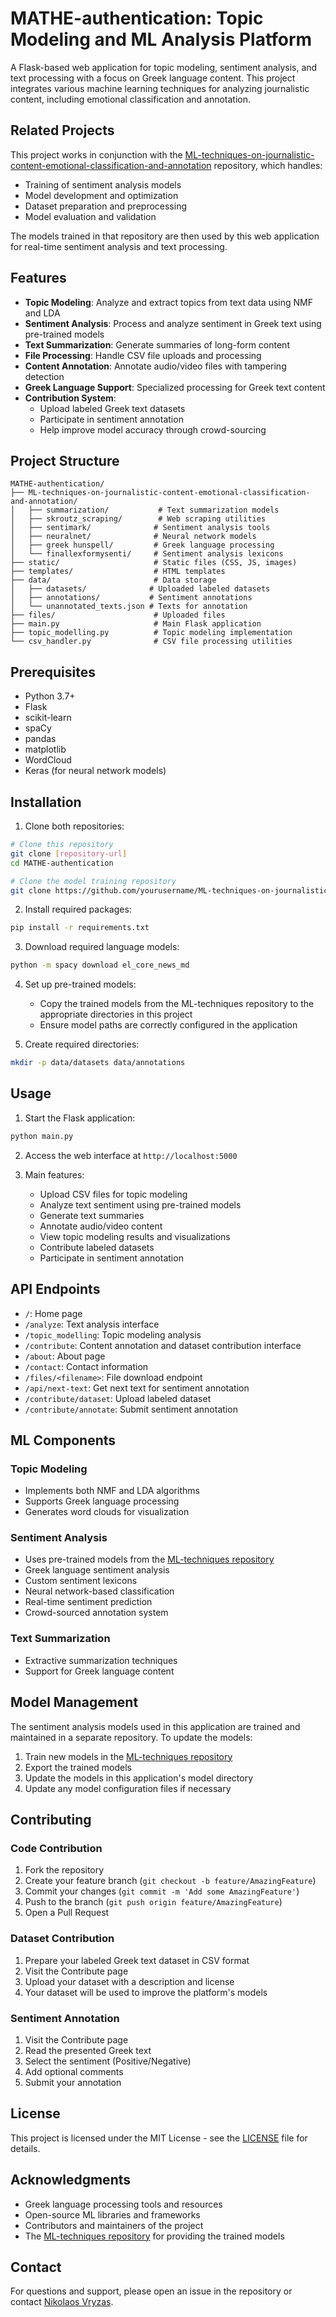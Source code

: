 # MATHE-authentication: Topic Modeling and ML Analysis Platform

A Flask-based web application for topic modeling, sentiment analysis, and text processing with a focus on Greek language content. This project integrates various machine learning techniques for analyzing journalistic content, including emotional classification and annotation.

## Related Projects

This project works in conjunction with the [ML-techniques-on-journalistic-content-emotional-classification-and-annotation](https://github.com/yourusername/ML-techniques-on-journalistic-content-emotional-classification-and-annotation) repository, which handles:
- Training of sentiment analysis models
- Model development and optimization
- Dataset preparation and preprocessing
- Model evaluation and validation

The models trained in that repository are then used by this web application for real-time sentiment analysis and text processing.

## Features

- **Topic Modeling**: Analyze and extract topics from text data using NMF and LDA
- **Sentiment Analysis**: Process and analyze sentiment in Greek text using pre-trained models
- **Text Summarization**: Generate summaries of long-form content
- **File Processing**: Handle CSV file uploads and processing
- **Content Annotation**: Annotate audio/video files with tampering detection
- **Greek Language Support**: Specialized processing for Greek text content
- **Contribution System**:
  - Upload labeled Greek text datasets
  - Participate in sentiment annotation
  - Help improve model accuracy through crowd-sourcing

## Project Structure

```
MATHE-authentication/
├── ML-techniques-on-journalistic-content-emotional-classification-and-annotation/
│   ├── summarization/           # Text summarization models
│   ├── skroutz_scraping/        # Web scraping utilities
│   ├── sentimark/              # Sentiment analysis tools
│   ├── neuralnet/              # Neural network models
│   ├── greek hunspell/         # Greek language processing
│   └── finallexformysenti/     # Sentiment analysis lexicons
├── static/                     # Static files (CSS, JS, images)
├── templates/                  # HTML templates
├── data/                       # Data storage
│   ├── datasets/              # Uploaded labeled datasets
│   ├── annotations/           # Sentiment annotations
│   └── unannotated_texts.json # Texts for annotation
├── files/                      # Uploaded files
├── main.py                     # Main Flask application
├── topic_modelling.py          # Topic modeling implementation
└── csv_handler.py              # CSV file processing utilities
```

## Prerequisites

- Python 3.7+
- Flask
- scikit-learn
- spaCy
- pandas
- matplotlib
- WordCloud
- Keras (for neural network models)

## Installation

1. Clone both repositories:
```bash
# Clone this repository
git clone [repository-url]
cd MATHE-authentication

# Clone the model training repository
git clone https://github.com/yourusername/ML-techniques-on-journalistic-content-emotional-classification-and-annotation.git
```

2. Install required packages:
```bash
pip install -r requirements.txt
```

3. Download required language models:
```bash
python -m spacy download el_core_news_md
```

4. Set up pre-trained models:
   - Copy the trained models from the ML-techniques repository to the appropriate directories in this project
   - Ensure model paths are correctly configured in the application

5. Create required directories:
```bash
mkdir -p data/datasets data/annotations
```

## Usage

1. Start the Flask application:
```bash
python main.py
```

2. Access the web interface at `http://localhost:5000`

3. Main features:
   - Upload CSV files for topic modeling
   - Analyze text sentiment using pre-trained models
   - Generate text summaries
   - Annotate audio/video content
   - View topic modeling results and visualizations
   - Contribute labeled datasets
   - Participate in sentiment annotation

## API Endpoints

- `/`: Home page
- `/analyze`: Text analysis interface
- `/topic_modelling`: Topic modeling analysis
- `/contribute`: Content annotation and dataset contribution interface
- `/about`: About page
- `/contact`: Contact information
- `/files/<filename>`: File download endpoint
- `/api/next-text`: Get next text for sentiment annotation
- `/contribute/dataset`: Upload labeled dataset
- `/contribute/annotate`: Submit sentiment annotation

## ML Components

### Topic Modeling
- Implements both NMF and LDA algorithms
- Supports Greek language processing
- Generates word clouds for visualization

### Sentiment Analysis
- Uses pre-trained models from the [ML-techniques repository](https://github.com/yourusername/ML-techniques-on-journalistic-content-emotional-classification-and-annotation)
- Greek language sentiment analysis
- Custom sentiment lexicons
- Neural network-based classification
- Real-time sentiment prediction
- Crowd-sourced annotation system

### Text Summarization
- Extractive summarization techniques
- Support for Greek language content

## Model Management

The sentiment analysis models used in this application are trained and maintained in a separate repository. To update the models:

1. Train new models in the [ML-techniques repository](https://github.com/yourusername/ML-techniques-on-journalistic-content-emotional-classification-and-annotation)
2. Export the trained models
3. Update the models in this application's model directory
4. Update any model configuration files if necessary

## Contributing

### Code Contribution
1. Fork the repository
2. Create your feature branch (`git checkout -b feature/AmazingFeature`)
3. Commit your changes (`git commit -m 'Add some AmazingFeature'`)
4. Push to the branch (`git push origin feature/AmazingFeature`)
5. Open a Pull Request

### Dataset Contribution
1. Prepare your labeled Greek text dataset in CSV format
2. Visit the Contribute page
3. Upload your dataset with a description and license
4. Your dataset will be used to improve the platform's models

### Sentiment Annotation
1. Visit the Contribute page
2. Read the presented Greek text
3. Select the sentiment (Positive/Negative)
4. Add optional comments
5. Submit your annotation

## License

This project is licensed under the MIT License - see the [LICENSE](LICENSE) file for details.

## Acknowledgments

- Greek language processing tools and resources
- Open-source ML libraries and frameworks
- Contributors and maintainers of the project
- The [ML-techniques repository](https://github.com/yourusername/ML-techniques-on-journalistic-content-emotional-classification-and-annotation) for providing the trained models

## Contact

For questions and support, please open an issue in the repository or contact [Nikolaos Vryzas](mailto:nvryzas@auth.gr). 